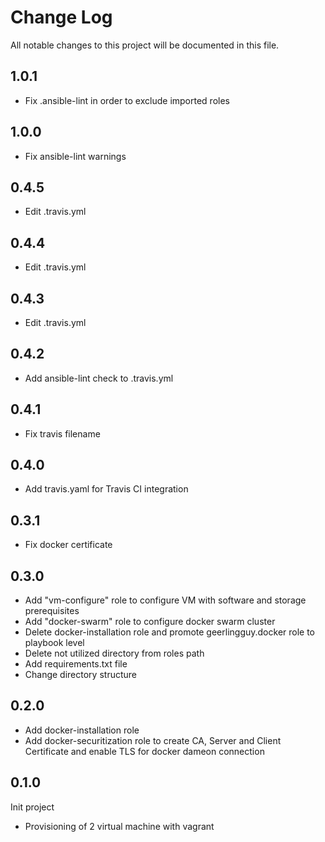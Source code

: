 
# Change Log
All notable changes to this project will be documented in this file.

## 1.0.1
- Fix .ansible-lint in order to exclude imported roles
## 1.0.0
- Fix ansible-lint warnings
## 0.4.5
- Edit .travis.yml
## 0.4.4
- Edit .travis.yml
## 0.4.3
- Edit .travis.yml
## 0.4.2
- Add ansible-lint check to .travis.yml
## 0.4.1
- Fix travis filename
## 0.4.0
- Add travis.yaml for Travis CI integration
## 0.3.1
- Fix docker certificate
## 0.3.0
- Add "vm-configure" role to configure VM with software and storage prerequisites
- Add "docker-swarm" role to configure docker swarm cluster
- Delete docker-installation role and promote geerlingguy.docker role to playbook level
- Delete not utilized directory from roles path
- Add requirements.txt file
- Change directory structure
## 0.2.0
- Add docker-installation role
- Add docker-securitization role to create CA, Server and Client Certificate and enable TLS for docker dameon connection 
## 0.1.0
Init project
- Provisioning of 2 virtual machine with vagrant

